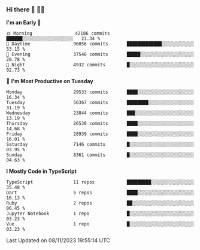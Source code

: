 ### Hi there 👋 🧑‍💻



<!--START_SECTION:waka-->
**I'm an Early 🐤** 

```text
🌞 Morning                42186 commits       ██████░░░░░░░░░░░░░░░░░░░   23.34 % 
🌆 Daytime                96056 commits       █████████████░░░░░░░░░░░░   53.15 % 
🌃 Evening                37546 commits       █████░░░░░░░░░░░░░░░░░░░░   20.78 % 
🌙 Night                  4932 commits        █░░░░░░░░░░░░░░░░░░░░░░░░   02.73 % 
```
📅 **I'm Most Productive on Tuesday** 

```text
Monday                   29533 commits       ████░░░░░░░░░░░░░░░░░░░░░   16.34 % 
Tuesday                  56367 commits       ████████░░░░░░░░░░░░░░░░░   31.19 % 
Wednesday                23844 commits       ███░░░░░░░░░░░░░░░░░░░░░░   13.19 % 
Thursday                 26530 commits       ████░░░░░░░░░░░░░░░░░░░░░   14.68 % 
Friday                   28939 commits       ████░░░░░░░░░░░░░░░░░░░░░   16.01 % 
Saturday                 7146 commits        █░░░░░░░░░░░░░░░░░░░░░░░░   03.95 % 
Sunday                   8361 commits        █░░░░░░░░░░░░░░░░░░░░░░░░   04.63 % 
```


**I Mostly Code in TypeScript** 

```text
TypeScript               11 repos            █████████░░░░░░░░░░░░░░░░   35.48 % 
Dart                     5 repos             ████░░░░░░░░░░░░░░░░░░░░░   16.13 % 
Ruby                     2 repos             ██░░░░░░░░░░░░░░░░░░░░░░░   06.45 % 
Jupyter Notebook         1 repo              █░░░░░░░░░░░░░░░░░░░░░░░░   03.23 % 
Vue                      1 repo              █░░░░░░░░░░░░░░░░░░░░░░░░   03.23 % 
```




 Last Updated on 08/11/2023 19:55:14 UTC
<!--END_SECTION:waka-->


